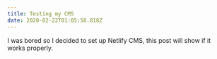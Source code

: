 ```yaml
---
title: Testing my CMS
date: 2020-02-22T01:05:58.818Z
---
```

I was bored so I decided to set up Netlify CMS, this post will show if it works properly.

